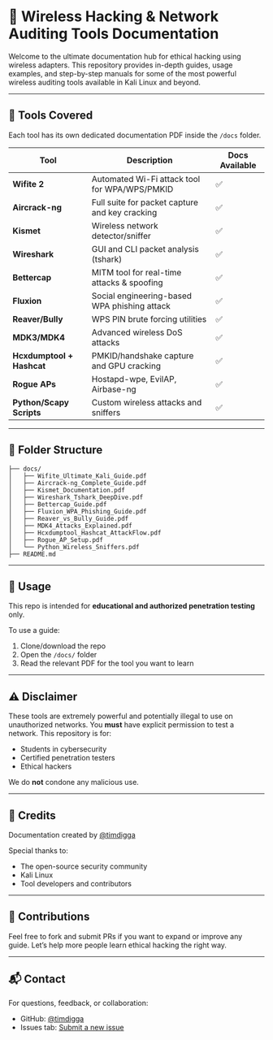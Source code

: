 # 🔐 Wireless Hacking & Network Auditing Tools Documentation

Welcome to the ultimate documentation hub for ethical hacking using wireless adapters. This repository provides in-depth guides, usage examples, and step-by-step manuals for some of the most powerful wireless auditing tools available in Kali Linux and beyond.

---

## 🧰 Tools Covered

Each tool has its own dedicated documentation PDF inside the `/docs` folder.

| Tool         | Description                                  | Docs Available |
|--------------|----------------------------------------------|----------------|
| **Wifite 2** | Automated Wi-Fi attack tool for WPA/WPS/PMKID | ✅             |
| **Aircrack-ng** | Full suite for packet capture and key cracking | ✅             |
| **Kismet**   | Wireless network detector/sniffer             | ✅             |
| **Wireshark**| GUI and CLI packet analysis (tshark)          | ✅             |
| **Bettercap**| MITM tool for real-time attacks & spoofing    | ✅             |
| **Fluxion**  | Social engineering-based WPA phishing attack  | ✅             |
| **Reaver/Bully** | WPS PIN brute forcing utilities             | ✅             |
| **MDK3/MDK4**| Advanced wireless DoS attacks                 | ✅             |
| **Hcxdumptool + Hashcat** | PMKID/handshake capture and GPU cracking | ✅          |
| **Rogue APs** | Hostapd-wpe, EvilAP, Airbase-ng               | ✅             |
| **Python/Scapy Scripts** | Custom wireless attacks and sniffers      | ✅             |

---

## 📁 Folder Structure

```
├── docs/
│   ├── Wifite_Ultimate_Kali_Guide.pdf
│   ├── Aircrack-ng_Complete_Guide.pdf
│   ├── Kismet_Documentation.pdf
│   ├── Wireshark_Tshark_DeepDive.pdf
│   ├── Bettercap_Guide.pdf
│   ├── Fluxion_WPA_Phishing_Guide.pdf
│   ├── Reaver_vs_Bully_Guide.pdf
│   ├── MDK4_Attacks_Explained.pdf
│   ├── Hcxdumptool_Hashcat_AttackFlow.pdf
│   ├── Rogue_AP_Setup.pdf
│   └── Python_Wireless_Sniffers.pdf
├── README.md
```

---

## 🧠 Usage

This repo is intended for **educational and authorized penetration testing** only.

To use a guide:
1. Clone/download the repo
2. Open the `/docs/` folder
3. Read the relevant PDF for the tool you want to learn

---

## ⚠️ Disclaimer

These tools are extremely powerful and potentially illegal to use on unauthorized networks.
You **must** have explicit permission to test a network. This repository is for:

- Students in cybersecurity
- Certified penetration testers
- Ethical hackers

We do **not** condone any malicious use.

---

## 🙌 Credits

Documentation created by [@timdigga](https://github.com/timdigga)

Special thanks to:
- The open-source security community
- Kali Linux
- Tool developers and contributors

---

## 💬 Contributions

Feel free to fork and submit PRs if you want to expand or improve any guide. Let’s help more people learn ethical hacking the right way.

---

## 📬 Contact

For questions, feedback, or collaboration:
- GitHub: [@timdigga](https://github.com/timdigga)
- Issues tab: [Submit a new issue](https://github.com/timdigga/your-repo-name/issues)

